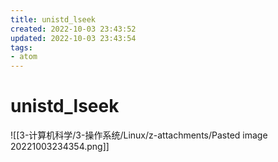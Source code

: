 ```yaml
---
title: unistd_lseek
created: 2022-10-03 23:43:52
updated: 2022-10-03 23:43:54
tags: 
- atom
---
```


# unistd_lseek

![[3-计算机科学/3-操作系统/Linux/z-attachments/Pasted image 20221003234354.png]]
